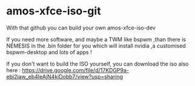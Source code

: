 # amos-xfce-iso-git

With that github you can build your own amos-xfce-iso-dev

If you need more software, and maybe a TWM like bspwm ,than there is NEMESIS in the .bin folder for you which will install nvidia ,a customised bspwm-desktop and lots of apps !

If you don't want to build the ISO yourself, you can download the iso also here :      https://drive.google.com/file/d/17KDGP9a-ebi2iaw_eb4IeAjN4kjDobb7/view?usp=sharing
